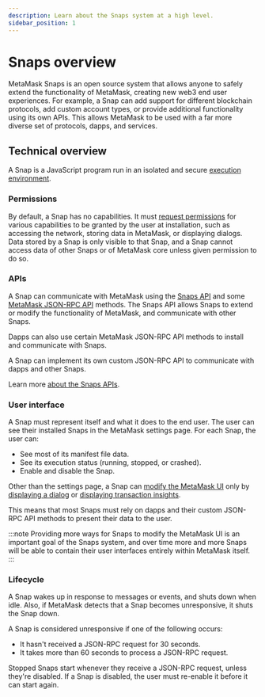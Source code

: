 ```yaml
---
description: Learn about the Snaps system at a high level.
sidebar_position: 1
---
```


# Snaps overview

MetaMask Snaps is an open source system that allows anyone to safely extend the functionality of
MetaMask, creating new web3 end user experiences.
For example, a Snap can add support for different blockchain protocols, add custom account types, or
provide additional functionality using its own APIs.
This allows MetaMask to be used with a far more diverse set of protocols, dapps, and services.

## Technical overview

A Snap is a JavaScript program run in an isolated and secure [execution environment](execution-environment.md).

### Permissions

By default, a Snap has no capabilities.
It must [request permissions](../how-to/request-permissions.md) for various capabilities to be
granted by the user at installation, such as accessing the network, storing data in MetaMask, or
displaying dialogs.
Data stored by a Snap is only visible to that Snap, and a Snap cannot access data of other Snaps or
of MetaMask core unless given permission to do so.

### APIs

A Snap can communicate with MetaMask using the [Snaps API](../reference/snaps-api.md) and some
[MetaMask JSON-RPC API](/wallet/reference/json-rpc-api) methods.
The Snaps API allows Snaps to extend or modify the functionality of MetaMask, and communicate with
other Snaps.

Dapps can also use certain MetaMask JSON-RPC API methods to install and communicate with Snaps.

A Snap can implement its own custom JSON-RPC API to communicate with dapps and other Snaps.

Learn more [about the Snaps APIs](apis.md).

### User interface

A Snap must represent itself and what it does to the end user.
The user can see their installed Snaps in the MetaMask settings page.
For each Snap, the user can:

- See most of its manifest file data.
- See its execution status (running, stopped, or crashed).
- Enable and disable the Snap.

Other than the settings page, a Snap can [modify the MetaMask UI](../how-to/use-custom-ui.md) only
by [displaying a dialog](../reference/snaps-api.md#snap_dialog) or
[displaying transaction insights](../reference/exports.md#ontransaction).

This means that most Snaps must rely on dapps and their custom JSON-RPC API methods to present their
data to the user.

:::note
Providing more ways for Snaps to modify the MetaMask UI is an important goal of the Snaps system,
and over time more and more Snaps will be able to contain their user interfaces entirely within
MetaMask itself.
:::

### Lifecycle

A Snap wakes up in response to messages or events, and shuts down when idle.
Also, if MetaMask detects that a Snap becomes unresponsive, it shuts the Snap down.

A Snap is considered unresponsive if one of the following occurs:

- It hasn't received a JSON-RPC request for 30 seconds.
- It takes more than 60 seconds to process a JSON-RPC request.

Stopped Snaps start whenever they receive a JSON-RPC request, unless they're disabled.
If a Snap is disabled, the user must re-enable it before it can start again.
